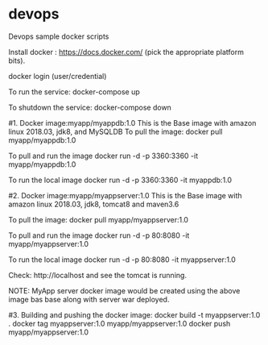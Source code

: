 # devops
Devops sample docker scripts

Install docker : https://docs.docker.com/ (pick the appropriate platform bits).

docker login (user/credential)


To run the service:
   docker-compose up

To shutdown the service: 
  docker-compose down


#1. Docker image:myapp/myappdb:1.0
 This is the Base image with amazon linux 2018.03, jdk8, and MySQLDB
To pull the image:
docker pull myapp/myappdb:1.0

To pull and run the image
docker run -d -p 3360:3360 -it myapp/myappdb:1.0

To run the local image
docker run -d -p 3360:3360 -it myappdb:1.0


#2. Docker image:myapp/myappserver:1.0
 This is the Base image with amazon linux 2018.03, jdk8, tomcat8 and maven3.6

To pull the image:
docker pull myapp/myappserver:1.0

To pull and run the image
docker run -d -p 80:8080 -it myapp/myappserver:1.0

To run the local image
docker run -d -p 80:8080 -it myappserver:1.0

Check: http://localhost and see the tomcat is running.


NOTE: MyApp server docker image would be created using the above image bas base along with server war deployed.

#3. Building and pushing the docker image:
docker build -t myappserver:1.0 .
docker tag myappserver:1.0 myapp/myappserver:1.0
docker push myapp/myappserver:1.0


